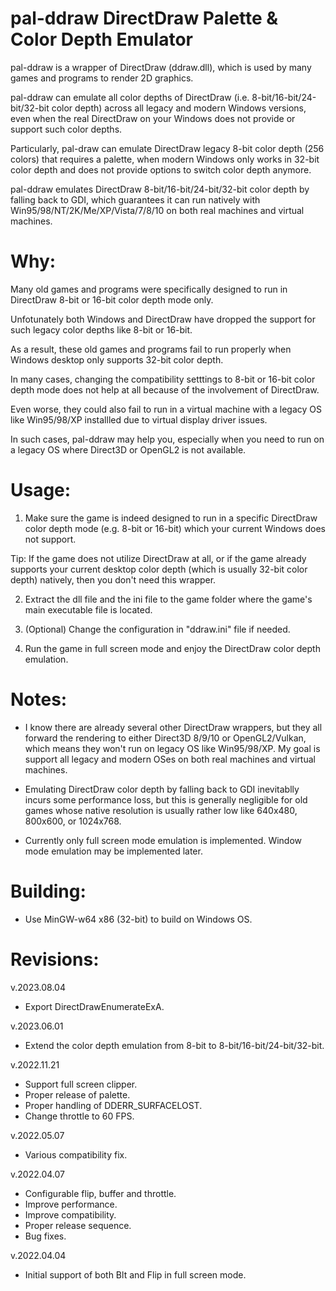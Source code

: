 # pal-ddraw DirectDraw Palette & Color Depth Emulator

pal-ddraw is a wrapper of DirectDraw (ddraw.dll), which is used by many games and programs to render 2D graphics.

pal-ddraw can emulate all color depths of DirectDraw (i.e. 8-bit/16-bit/24-bit/32-bit color depth) across all legacy and modern Windows versions, even when the real DirectDraw on your Windows does not provide or support such color depths.

Particularly, pal-draw can emulate DirectDraw legacy 8-bit color depth (256 colors) that requires a palette, when modern Windows only works in 32-bit color depth and does not provide options to switch color depth anymore.

pal-ddraw emulates DirectDraw 8-bit/16-bit/24-bit/32-bit color depth by falling back to GDI, which guarantees it can run natively with Win95/98/NT/2K/Me/XP/Vista/7/8/10 on both real machines and virtual machines. 

# Why:

Many old games and programs were specifically designed to run in DirectDraw 8-bit or 16-bit color depth mode only.

Unfotunately both Windows and DirectDraw have dropped the support for such legacy color depths like 8-bit or 16-bit.

As a result, these old games and programs fail to run properly when Windows desktop only supports 32-bit color depth.

In many cases, changing the compatibility setttings to 8-bit or 16-bit color depth mode does not help at all because of the involvement of DirectDraw.

Even worse, they could also fail to run in a virtual machine with a legacy OS like Win95/98/XP installled due to virtual display driver issues.

In such cases, pal-ddraw may help you, especially when you need to run on a legacy OS where Direct3D or OpenGL2 is not available.

# Usage:

1. Make sure the game is indeed designed to run in a specific DirectDraw color depth mode (e.g. 8-bit or 16-bit) which your current Windows does not support.

Tip: If the game does not utilize DirectDraw at all, or if the game already supports your current desktop color depth (which is usually 32-bit color depth) natively, then you don't need this wrapper.

2. Extract the dll file and the ini file to the game folder where the game's main executable file is located.

3. (Optional) Change the configuration in "ddraw.ini" file if needed.

4. Run the game in full screen mode and enjoy the DirectDraw color depth emulation.

# Notes:

* I know there are already several other DirectDraw wrappers, but they all forward the rendering to either Direct3D 8/9/10 or OpenGL2/Vulkan, which means they won't run on legacy OS like Win95/98/XP. My goal is support all legacy and modern OSes on both real machines and virtual machines.

* Emulating DirectDraw color depth by falling back to GDI inevitablly incurs some performance loss, but this is generally negligible for old games whose native resolution is usually rather low like 640x480, 800x600, or 1024x768.

* Currently only full screen mode emulation is implemented. Window mode emulation may be implemented later. 

# Building:

- Use MinGW-w64 x86 (32-bit) to build on Windows OS.

# Revisions:

v.2023.08.04
- Export DirectDrawEnumerateExA.

v.2023.06.01
- Extend the color depth emulation from 8-bit to 8-bit/16-bit/24-bit/32-bit.

v.2022.11.21
- Support full screen clipper.
- Proper release of palette.
- Proper handling of DDERR_SURFACELOST.
- Change throttle to 60 FPS.

v.2022.05.07
- Various compatibility fix.

v.2022.04.07
- Configurable flip, buffer and throttle.
- Improve performance.
- Improve compatibility.
- Proper release sequence.
- Bug fixes.

v.2022.04.04
- Initial support of both Blt and Flip in full screen mode.

